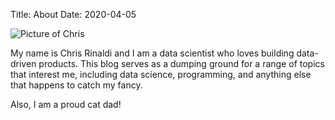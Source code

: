 Title: About
Date: 2020-04-05

![Picture of Chris]({filename}/images/me.jpg)

My name is Chris Rinaldi and I am a data scientist who loves building data-driven products. This blog serves as a dumping ground for a range of topics that interest me, including data science, programming, and anything else that happens to catch my fancy.

Also, I am a proud cat dad!
